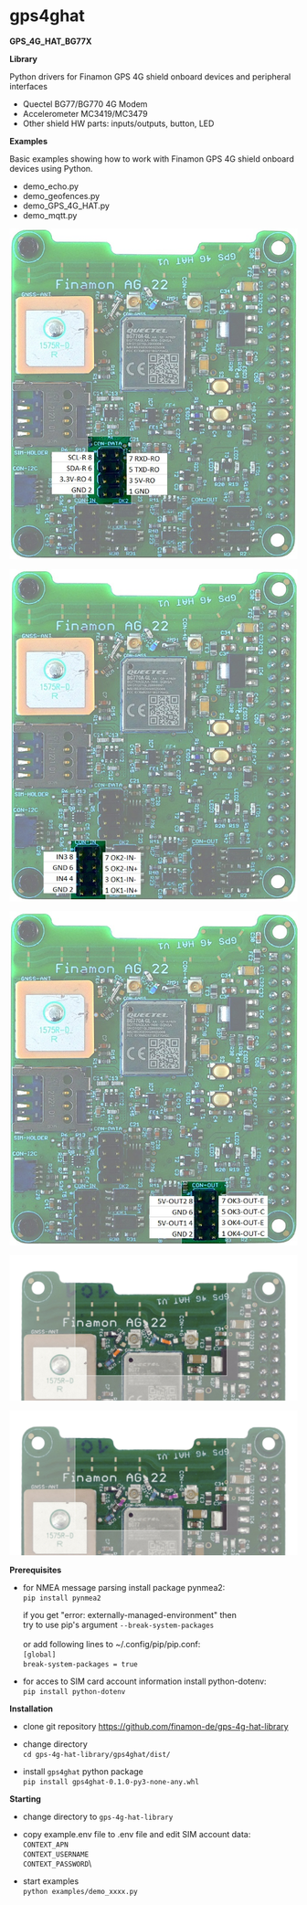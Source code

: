 # gps4ghat
**GPS_4G_HAT_BG77X** 

**Library**

Python drivers for Finamon GPS 4G shield onboard devices and peripheral interfaces
- Quectel BG77/BG770 4G Modem
- Accelerometer MC3419/MC3479
- Other shield HW parts: inputs/outputs, button, LED
  
**Examples**

Basic examples showing how to work with Finamon GPS 4G shield onboard devices using Python.
- demo_echo.py
- demo_geofences.py
- demo_GPS_4G_HAT.py
- demo_mqtt.py 

![CON_DATA_jpg](./res/GPS_4G_HAT_CON_DATA.jpg)

![CON_IN_jpg](./res/GPS_4G_HAT_CON_IN.jpg)

![CON_OUT_jpg](./res/GPS_4G_HAT_CON_OUT.jpg)

![CON_ANT_jpg](./res/GPS_4G_HAT_ANT_INTERN.jpg)

![CON_ANT_jpg](./res/GPS_4G_HAT_ANT_EXTERN.jpg)

**Prerequisites**
- for NMEA message parsing install package pynmea2:\
  `pip install pynmea2`

  if you get "error: externally-managed-environment" then<br/>
  try to use pip's argument `--break-system-packages`<br/>    		
  or add following lines to ~/.config/pip/pip.conf:<br/>
  `[global]`<br/>
  `break-system-packages = true`

  
- for acces to SIM card account information install python-dotenv:\
  `pip install python-dotenv`

**Installation**  
- clone git repository https://github.com/finamon-de/gps-4g-hat-library

- change directory\
  `cd gps-4g-hat-library/gps4ghat/dist/`

- install `gps4ghat` python package\
  `pip install gps4ghat-0.1.0-py3-none-any.whl`

**Starting**  
- change directory to `gps-4g-hat-library` 

- copy example.env file to .env file and edit SIM account data:\
  `CONTEXT_APN`\
  `CONTEXT_USERNAME`\
  `CONTEXT_PASSWORD`\
  
- start examples\
  `python examples/demo_xxxx.py`


  
